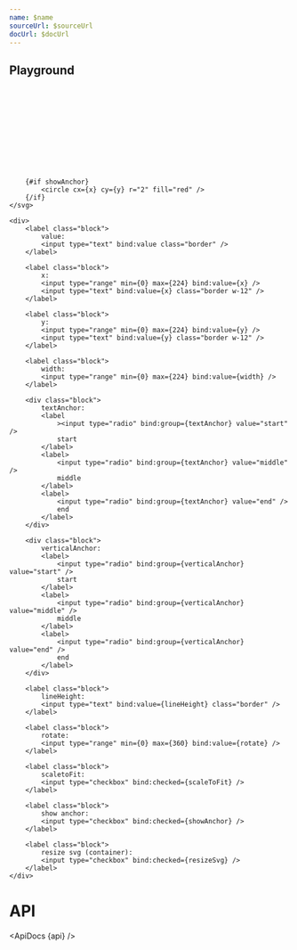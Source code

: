 ```yaml
---
name: $name
sourceUrl: $sourceUrl
docUrl: $docUrl
---
```


<script>
	import { ApiDocs } from 'svelte-ux';

	import api from '$lib/components/Text.svelte?raw&sveld';

	import Text from '$lib/components/Text.svelte';

	let value = 'This is really long text';
	let x = 0;
	let y = 0;
	let width = 224;
	let textAnchor = 'start';
	let verticalAnchor = 'start';
	let lineHeight = '1em';
	let rotate = 0;
	let scaleToFit = false;
	let showAnchor = true;
	let resizeSvg = true;
</script>

## Playground

<div class="flex items-center justify-between bg-white p-4">
	<svg width={resizeSvg ? width : 224} class="h-56 border">
		<Text
			{value}
			{x}
			{y}
			{width}
			{textAnchor}
			{verticalAnchor}
			{lineHeight}
			{rotate}
			{scaleToFit}
		/>

    	{#if showAnchor}
    		<circle cx={x} cy={y} r="2" fill="red" />
    	{/if}
    </svg>

    <div>
    	<label class="block">
    		value:
    		<input type="text" bind:value class="border" />
    	</label>

    	<label class="block">
    		x:
    		<input type="range" min={0} max={224} bind:value={x} />
    		<input type="text" bind:value={x} class="border w-12" />
    	</label>

    	<label class="block">
    		y:
    		<input type="range" min={0} max={224} bind:value={y} />
    		<input type="text" bind:value={y} class="border w-12" />
    	</label>

    	<label class="block">
    		width:
    		<input type="range" min={0} max={224} bind:value={width} />
    	</label>

    	<div class="block">
    		textAnchor:
    		<label
    			><input type="radio" bind:group={textAnchor} value="start" />
    			start
    		</label>
    		<label>
    			<input type="radio" bind:group={textAnchor} value="middle" />
    			middle
    		</label>
    		<label>
    			<input type="radio" bind:group={textAnchor} value="end" />
    			end
    		</label>
    	</div>

    	<div class="block">
    		verticalAnchor:
    		<label>
    			<input type="radio" bind:group={verticalAnchor} value="start" />
    			start
    		</label>
    		<label>
    			<input type="radio" bind:group={verticalAnchor} value="middle" />
    			middle
    		</label>
    		<label>
    			<input type="radio" bind:group={verticalAnchor} value="end" />
    			end
    		</label>
    	</div>

    	<label class="block">
    		lineHeight:
    		<input type="text" bind:value={lineHeight} class="border" />
    	</label>

    	<label class="block">
    		rotate:
    		<input type="range" min={0} max={360} bind:value={rotate} />
    	</label>

    	<label class="block">
    		scaletoFit:
    		<input type="checkbox" bind:checked={scaleToFit} />
    	</label>

    	<label class="block">
    		show anchor:
    		<input type="checkbox" bind:checked={showAnchor} />
    	</label>

    	<label class="block">
    		resize svg (container):
    		<input type="checkbox" bind:checked={resizeSvg} />
    	</label>
    </div>

</div>

# API

<ApiDocs {api} />
